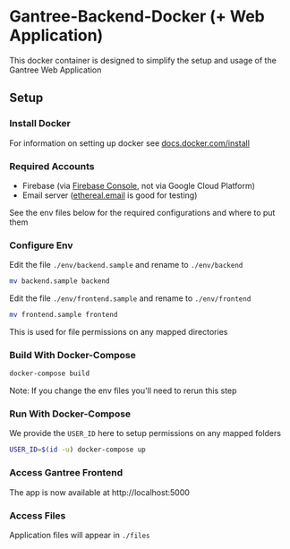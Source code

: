 # Gantree-Backend-Docker (+ Web Application) #

This docker container is designed to simplify the setup and usage of the Gantree Web Application

## Setup

### Install Docker

For information on setting up docker see [docs.docker.com/install](https://docs.docker.com/install)

### Required Accounts

- Firebase (via [Firebase Console](https://console.firebase.google.com/), not via Google Cloud Platform)
- Email server ([ethereal.email](https://ethereal.email/) is good for testing)

See the env files below for the required configurations and where to put them

### Configure Env

Edit the file `./env/backend.sample` and rename to `./env/backend`
```bash
mv backend.sample backend
```
Edit the file `./env/frontend.sample` and rename to `./env/frontend`
```bash
mv frontend.sample frontend
```
This is used for file permissions on any mapped directories

### Build With Docker-Compose

```bash
docker-compose build
```

Note: If you change the env files you'll need to rerun this step

### Run With Docker-Compose

We provide the `USER_ID` here to setup permissions on any mapped folders

```bash
USER_ID=$(id -u) docker-compose up
```

### Access Gantree Frontend

The app is now available at http://localhost:5000

### Access Files

Application files will appear in `./files`
